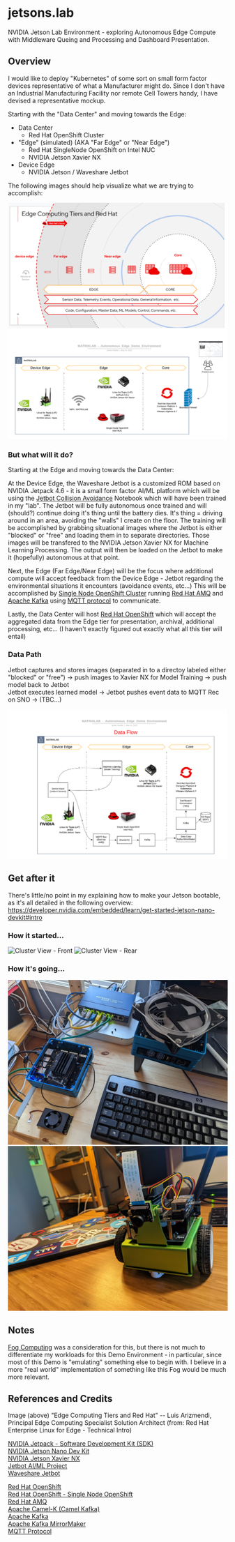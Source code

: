 # jetsons.lab
NVIDIA Jetson Lab Environment - exploring Autonomous Edge Compute with Middleware Queing and Processing and Dashboard Presentation.

## Overview
I would like to deploy "Kubernetes" of some sort on small form factor devices representative of what a Manufacturer might do.  Since I don't have an Industrial Manufacturing Facility nor remote Cell Towers handy, I have devised a representative mockup.  

Starting with the "Data Center" and moving towards the Edge:
* Data Center
  * Red Hat OpenShift Cluster 
* "Edge" (simulated) (AKA "Far Edge" or "Near Edge")
  * Red Hat SingleNode OpenShift on Intel NUC
  * NVIDIA Jetson Xavier NX
* Device Edge
  * NVIDIA Jetson / Waveshare Jetbot

The following images should help visualize what we are trying to accomplish:

![Edge Computing Tiers and Red Hat](images/Edge_Computing_Tiers_and_Red_Hat.png)  
![MatrixLab - Autonoumous Edge Demo Environment](images/MATRIXLAB_-_Autonomous_Edge_Demo_Environment.png)

### But what will it do?
Starting at the Edge and moving towards the Data Center:

At the Device Edge, the Waveshare Jetbot is a customized ROM based on NVIDIA Jetpack 4.6 - it is a small form factor AI/ML platform which will be using the [Jetbot Collision Avoidance](https://jetbot.org/master/examples/collision_avoidance.html) Notebook which will have been trained in my "lab".  The Jetbot will be fully autonomous once trained and will (should?) continue doing it's thing until the battery dies.  It's thing = driving around in an area, avoiding the "walls" I create on the floor.  The training will be accomplished by grabbing situational images where the Jetbot is either "blocked" or "free" and loading them in to separate directories.  Those images will be transfered to the NVIDIA Jetson Xavier NX for Machine Learning Processing.  The output will then be loaded on the Jetbot to make it (hopefully) autonomous at that point.

Next, the Edge (Far Edge/Near Edge) will be the focus where additional compute will accept feedback from the Device Edge - Jetbot regarding the environmental situations it encounters (avoidance events, etc...)  This will be accomplished by [Single Node OpenShift Cluster](https://docs.openshift.com/container-platform/4.10/installing/installing_sno/install-sno-installing-sno.html) running [Red Hat AMQ](https://www.redhat.com/en/technologies/jboss-middleware/amq) and [Apache Kafka](https://kafka.apache.org/) using [MQTT protocol](https://en.wikipedia.org/wiki/MQTT) to communicate.

Lastly, the Data Center will host [Red Hat OpenShift](https://www.redhat.com/en/technologies/cloud-computing/openshift) which will accept the aggregated data from the Edge tier for presentation, archival, additional processing, etc...  (I haven't exactly figured out exactly what all this tier will entail)

### Data Path
Jetbot captures and stores images (separated in to a directoy labeled either "blocked" or "free") -> push images to Xavier NX for Model Training -> push model back to Jetbot  
Jetbot executes learned model -> Jetbot pushes event data to MQTT Rec on SNO ->  (TBC...)

![MatrixLab - Autonoumous Edge Demo Environment - Data Flow](images/MATRIXLAB_-_Autonomous_Edge_Demo_Environment-DataFlow.png)

## Get after it
There's little/no point in my explaining how to make your Jetson bootable, as it's all detailed in the following overview:    
https://developer.nvidia.com/embedded/learn/get-started-jetson-nano-devkit#intro

### How it started...
![Cluster View - Front](images/da_cluster_front.png)
![Cluster View - Rear](images/da_cluster_rear.png)

### How it's going...  
![My Gear](images/gear_20220116.jpeg)
![Da Jetbot](images/da_jetbot.jpeg)

## Notes
[Fog Computing](https://en.wikipedia.org/wiki/Fog_computing) was a consideration for this, but there is not much to differentiate my workloads for this Demo Environment - in particular, since most of this Demo is "emulating" something else to begin with.  I believe in a more "real world" implementation of something like this Fog would be much more relevant.

## References and Credits
Image (above) "Edge Computing Tiers and Red Hat" -- Luis Arizmendi, Principal Edge Computing Specialist Solution Architect (from: Red Hat Enterprise Linux for Edge - Technical Intro)

[NVIDIA Jetpack - Software Development Kit (SDK)](https://developer.nvidia.com/embedded/jetpack)  
[NVIDIA Jetson Nano Dev Kit](https://developer.nvidia.com/embedded/jetson-nano-developer-kit)  
[NVIDIA Jetson Xavier NX](https://www.nvidia.com/en-us/autonomous-machines/embedded-systems/jetson-xavier-nx/)  
[Jetbot AI/ML Project](https://jetbot.org/master/index.html)  
[Waveshare Jetbot](https://jetbot.org/master/third_party_kits.html)  
  
[Red Hat OpenShift](https://www.redhat.com/en/technologies/cloud-computing/openshift)  
[Red Hat OpenShift - Single Node OpenShift](https://docs.openshift.com/container-platform/4.10/installing/installing_sno/install-sno-preparing-to-install-sno.html)  
[Red Hat AMQ](https://www.redhat.com/en/technologies/jboss-middleware/amq)  
[Apache Camel-K (Camel Kafka)](https://camel.apache.org/camel-k/1.9.x/index.html)  
[Apache Kafka](https://kafka.apache.org/)  
[Apache Kafka MirrorMaker](https://docs.confluent.io/4.0.0/multi-dc/mirrormaker.html)  
[MQTT Protocol](https://en.wikipedia.org/wiki/MQTT)  
